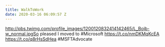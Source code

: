 ```yaml
---
title: WalkToWork
date: 2020-03-16 06:09:57 Z
---
```


 http://pbs.twimg.com/profile_images/1200120832414142465/L_Bojb-w_normal.jpgSo pleased I moved to #Microsoft https://t.co/nmDKMqKcEA https://t.co/q8rHsSdHea #MSFTAdvocate